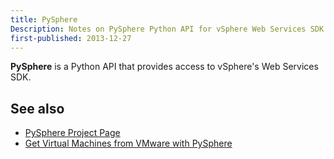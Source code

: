 ```yaml
---
title: PySphere
Description: Notes on PySphere Python API for vSphere Web Services SDK
first-published: 2013-12-27
---
```



**PySphere** is a Python API that provides access to vSphere's Web 
Services SDK.

See also
--------

*   [PySphere Project Page](http://code.google.com/p/pysphere/)
*   [Get Virtual Machines from VMware with PySphere](/posts/pysphere-get-virtual-machines/)

